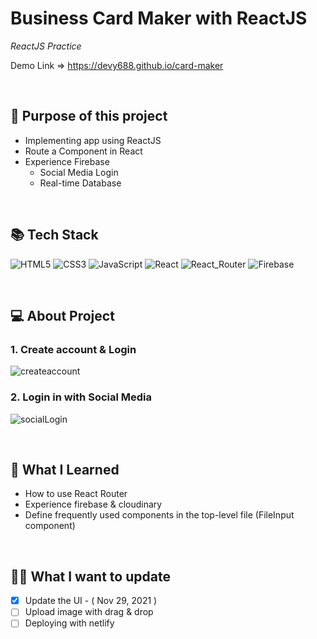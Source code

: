 # Business Card Maker with ReactJS

_ReactJS Practice_

Demo Link => https://devy688.github.io/card-maker

<br>

## 💎 Purpose of this project

- Implementing app using ReactJS
- Route a Component in React
- Experience Firebase
  - Social Media Login
  - Real-time Database

<br>

## 📚 Tech Stack

<img alt="HTML5" src="https://img.shields.io/badge/html5%20-%23E34F26.svg?&style=for-the-badge&logo=html5&logoColor=white"/> <img alt="CSS3" src="https://img.shields.io/badge/css3%20-%231572B6.svg?&style=for-the-badge&logo=css3&logoColor=white"/> <img alt="JavaScript" src="https://img.shields.io/badge/javascript%20-%23323330.svg?&style=for-the-badge&logo=javascript&logoColor=%23F7DF1E"/> <img alt="React" src="https://img.shields.io/badge/react%20-%2320232a.svg?&style=for-the-badge&logo=react&logoColor=%2361DAFB"/> <img alt="React_Router" src="https://img.shields.io/badge/React_Router-CA4245?style=for-the-badge&logo=react-router&logoColor=white"> <img alt="Firebase" src="https://img.shields.io/badge/firebase-%23039BE5.svg?style=for-the-badge&logo=firebase">

<br>

## 💻 About Project

### 1. Create account & Login

![createaccount](https://user-images.githubusercontent.com/91401462/143909203-d70767ae-4765-4336-889b-69880a4abafb.gif)

### 2. Login in with Social Media

![socialLogin](https://user-images.githubusercontent.com/91401462/143910595-181a9fb0-226f-46b9-bba5-40676adc1947.gif)

<br>

## 📝 What I Learned

- How to use React Router
- Experience firebase & cloudinary
- Define frequently used components in the top-level file (FileInput component)

<br>

## 👩‍💻 What I want to update

- [x] Update the UI - ( Nov 29, 2021 )
- [ ] Upload image with drag & drop
- [ ] Deploying with netlify
